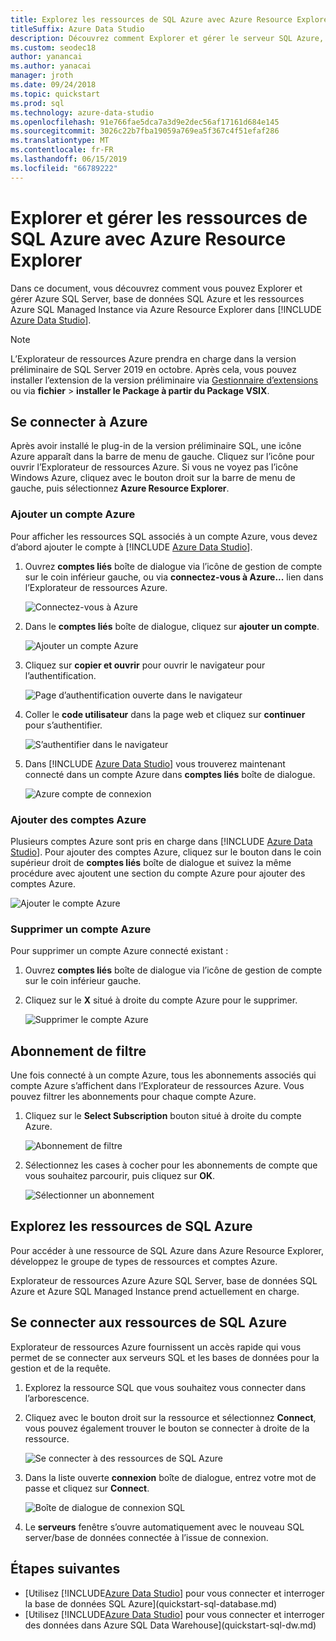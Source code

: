 ```yaml
---
title: Explorez les ressources de SQL Azure avec Azure Resource Explorer
titleSuffix: Azure Data Studio
description: Découvrez comment Explorer et gérer le serveur SQL Azure, Azure SQL Database et Azure SQL Managed Instance via Azure Resource Explorer.
ms.custom: seodec18
author: yanancai
ms.author: yanacai
manager: jroth
ms.date: 09/24/2018
ms.topic: quickstart
ms.prod: sql
ms.technology: azure-data-studio
ms.openlocfilehash: 91e766fae5dca7a3d9e2dec56af17161d684e145
ms.sourcegitcommit: 3026c22b7fba19059a769ea5f367c4f51efaf286
ms.translationtype: MT
ms.contentlocale: fr-FR
ms.lasthandoff: 06/15/2019
ms.locfileid: "66789222"
---
```

# <a name="explore-and-manage-azure-sql-resources-with-azure-resource-explorer"></a>Explorer et gérer les ressources de SQL Azure avec Azure Resource Explorer

Dans ce document, vous découvrez comment vous pouvez Explorer et gérer Azure SQL Server, base de données SQL Azure et les ressources Azure SQL Managed Instance via Azure Resource Explorer dans [!INCLUDE [Azure Data Studio](../includes/name-sos-short.md)].

>[!NOTE]
>L’Explorateur de ressources Azure prendra en charge dans la version préliminaire de SQL Server 2019 en octobre. Après cela, vous pouvez installer l’extension de la version préliminaire via [Gestionnaire d’extensions](extensions.md) ou via **fichier** > **installer le Package à partir du Package VSIX**.


## <a name="connect-to-azure"></a>Se connecter à Azure

Après avoir installé le plug-in de la version préliminaire SQL, une icône Azure apparaît dans la barre de menu de gauche. Cliquez sur l’icône pour ouvrir l’Explorateur de ressources Azure. Si vous ne voyez pas l’icône Windows Azure, cliquez avec le bouton droit sur la barre de menu de gauche, puis sélectionnez **Azure Resource Explorer**.

### <a name="add-an-azure-account"></a>Ajouter un compte Azure

Pour afficher les ressources SQL associés à un compte Azure, vous devez d’abord ajouter le compte à [!INCLUDE [Azure Data Studio](../includes/name-sos-short.md)].

1. Ouvrez **comptes liés** boîte de dialogue via l’icône de gestion de compte sur le coin inférieur gauche, ou via **connectez-vous à Azure...**  lien dans l’Explorateur de ressources Azure.

    ![Connectez-vous à Azure](media/azure-resource-explorer/sign-in-to-azure.png)

2. Dans le **comptes liés** boîte de dialogue, cliquez sur **ajouter un compte**.

    ![Ajouter un compte Azure](media/azure-resource-explorer/add-an-azure-account.png)

3. Cliquez sur **copier et ouvrir** pour ouvrir le navigateur pour l’authentification.

    ![Page d’authentification ouverte dans le navigateur](media/azure-resource-explorer/open-authentication-in-browser.png)

4. Coller le **code utilisateur** dans la page web et cliquez sur **continuer** pour s’authentifier.

    ![S’authentifier dans le navigateur](media/azure-resource-explorer/authenticate-in-browser.png)

5. Dans [!INCLUDE [Azure Data Studio](../includes/name-sos-short.md)] vous trouverez maintenant connecté dans un compte Azure dans **comptes liés** boîte de dialogue.

    ![Azure compte de connexion](media/azure-resource-explorer/signed-in-azure-account.png)

### <a name="add-more-azure-accounts"></a>Ajouter des comptes Azure

Plusieurs comptes Azure sont pris en charge dans [!INCLUDE [Azure Data Studio](../includes/name-sos-short.md)]. Pour ajouter des comptes Azure, cliquez sur le bouton dans le coin supérieur droit de **comptes liés** boîte de dialogue et suivez la même procédure avec ajoutent une section du compte Azure pour ajouter des comptes Azure.

![Ajouter le compte Azure](media/azure-resource-explorer/add-more-azure-account.png)

### <a name="remove-an-azure-account"></a>Supprimer un compte Azure

Pour supprimer un compte Azure connecté existant :

1. Ouvrez **comptes liés** boîte de dialogue via l’icône de gestion de compte sur le coin inférieur gauche.
2. Cliquez sur le **X** situé à droite du compte Azure pour le supprimer.

    ![Supprimer le compte Azure](media/azure-resource-explorer/remove-azure-account.png)

## <a name="filter-subscription"></a>Abonnement de filtre

Une fois connecté à un compte Azure, tous les abonnements associés qui compte Azure s’affichent dans l’Explorateur de ressources Azure. Vous pouvez filtrer les abonnements pour chaque compte Azure.

1. Cliquez sur le **Select Subscription** bouton situé à droite du compte Azure.

   ![Abonnement de filtre](media/azure-resource-explorer/filter-subscription.png)

2. Sélectionnez les cases à cocher pour les abonnements de compte que vous souhaitez parcourir, puis cliquez sur **OK**.

   ![Sélectionner un abonnement](media/azure-resource-explorer/select-subscription.png)

## <a name="explore-azure-sql-resources"></a>Explorez les ressources de SQL Azure

Pour accéder à une ressource de SQL Azure dans Azure Resource Explorer, développez le groupe de types de ressources et comptes Azure.

Explorateur de ressources Azure Azure SQL Server, base de données SQL Azure et Azure SQL Managed Instance prend actuellement en charge.

## <a name="connect-to-azure-sql-resources"></a>Se connecter aux ressources de SQL Azure

Explorateur de ressources Azure fournissent un accès rapide qui vous permet de se connecter aux serveurs SQL et les bases de données pour la gestion et de la requête. 

1. Explorez la ressource SQL que vous souhaitez vous connecter dans l’arborescence.
2. Cliquez avec le bouton droit sur la ressource et sélectionnez **Connect**, vous pouvez également trouver le bouton se connecter à droite de la ressource.

   ![Se connecter à des ressources de SQL Azure](media/azure-resource-explorer/connect-to-azure-sql-resource.png)

3. Dans la liste ouverte **connexion** boîte de dialogue, entrez votre mot de passe et cliquez sur **Connect**.

   ![Boîte de dialogue de connexion SQL](media/azure-resource-explorer/sql-connection-dialog.png)
4. Le **serveurs** fenêtre s’ouvre automatiquement avec le nouveau SQL server/base de données connectée à l’issue de connexion.

## <a name="next-steps"></a>Étapes suivantes

- [Utilisez [!INCLUDE[Azure Data Studio](../includes/name-sos-short.md)] pour vous connecter et interroger la base de données SQL Azure](quickstart-sql-database.md)
- [Utilisez [!INCLUDE[Azure Data Studio](../includes/name-sos-short.md)] pour vous connecter et interroger des données dans Azure SQL Data Warehouse](quickstart-sql-dw.md)